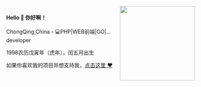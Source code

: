 
<img align="right" width="200" src="https://bkimg.cdn.bcebos.com/pic/d0c8a786c9177f3e67097eaf9c852cc79f3df8dcf874?x-bce-process=image/resize,m_lfit,w_536,limit_1/format,f_jpg" />

#### Hello 👋 你好啊！

ChongQing,China・💻PHP|WEB前端|GO|... developer 

1998农历戊寅年（虎年），闰五月出生

如果你喜欢我的项目并想支持我，[点击这里 :heart:](https://github.com/sunsgneayo)
